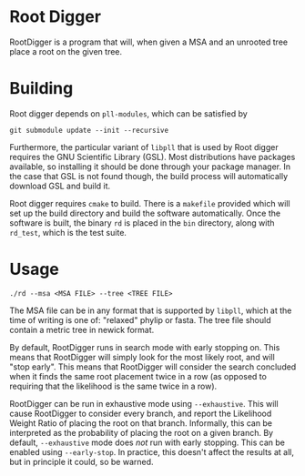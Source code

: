 # Root Digger

RootDigger is a program that will, when given a MSA and an unrooted tree place a
root on the given tree.

# Building

Root digger depends on `pll-modules`, which can be satisfied by

    git submodule update --init --recursive

Furthermore, the particular variant of `libpll` that is used by Root digger
requires the GNU Scientific Library (GSL). Most distributions have packages
available, so installing it should be done through your package manager. In the
case that GSL is not found though, the build process will automatically download
GSL and build it.

Root digger requires `cmake` to build. There is a `makefile` provided which will
set up the build directory and build the software automatically. Once the
software is built, the binary `rd` is placed in the `bin` directory, along with
`rd_test`, which is the test suite.

# Usage

    ./rd --msa <MSA FILE> --tree <TREE FILE>

The MSA file can be in any format that is supported by `libpll`, which at the
time of writing is one of: "relaxed" phylip or fasta. The tree file should
contain a metric tree in newick format.

By default, RootDigger runs in search mode with early stopping on. This means
that RootDigger will simply look for the most likely root, and will "stop
early". This means that RootDigger will consider the search concluded when it
finds the same root placement twice in a row (as opposed to requiring that the
likelihood is the same twice in a row).

RootDigger can be run in exhaustive mode using `--exhaustive`. This will cause
RootDigger to consider every branch, and report the Likelihood Weight Ratio of
placing the root on that branch. Informally, this can be interpreted as the
probability of placing the root on a given branch. By default, `--exhaustive`
mode does _not_ run with early stopping. This can be enabled using
`--early-stop`. In practice, this doesn't affect the results at all, but in
principle it could, so be warned.
